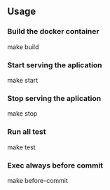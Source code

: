 ## Usage
### Build the docker container
  make build
### Start serving the aplication 
  make start
### Stop serving the aplication
  make stop
### Run all test
  make test
### Exec always before commit
  make before-commit